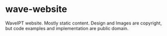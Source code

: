 wave-website
============

WaveIPT website. Mostly static content. Design and Images are copyright, but code examples and implementation are public domain.
